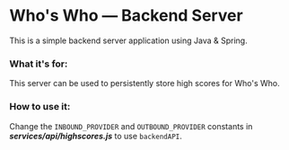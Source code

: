 Who's Who — Backend Server
==========================

This is a simple backend server application using Java & Spring.

### What it's for:

This server can be used to persistently store high scores for Who's Who.

### How to use it:

Change the `INBOUND_PROVIDER` and `OUTBOUND_PROVIDER` constants in _**services/api/highscores.js**_ to use `backendAPI`.
